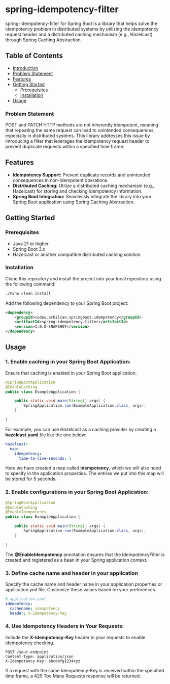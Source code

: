 # spring-idempotency-filter

spring-idempotency-filter for Spring Boot is a library that helps solve the idempotency problem in distributed systems by utilizing the idempotency request header and a distributed caching mechanism (e.g., Hazelcast) through Spring Caching Abstraction.

## Table of Contents

- [Introduction](#spring-idempotency-filter)
- [Problem Statement](#problem-statement)
- [Features](#features)
- [Getting Started](#getting-started)
    - [Prerequisites](#prerequisites)
    - [Installation](#installation)
- [Usage](#usage)

### Problem Statement

POST and PATCH HTTP methods are not inherently idempotent, meaning that repeating the same request can lead to unintended consequences, especially in distributed systems.
This library addresses this issue by introducing a filter that leverages the idempotency request header to prevent duplicate requests within a specified time frame.

## Features

- **Idempotency Support:** Prevent duplicate records and unintended consequences in non-idempotent operations.
- **Distributed Caching:** Utilize a distributed caching mechanism (e.g., Hazelcast) for storing and checking idempotency information.
- **Spring Boot Integration:** Seamlessly integrate the library into your Spring Boot application using Spring Caching Abstraction.

## Getting Started

### Prerequisites

- Java 21 or higher
- Spring Boot 3.x
- Hazelcast or another compatible distributed caching solution

### Installation

Clone this repository and install the project into your local repository using the following command:

```bash
./mvnw clean install
```

Add the following dependency to your Spring Boot project:

```xml
<dependency>
    <groupId>codes.erbilcan.springboot.idempotency</groupId>
    <artifactId>spring-idempotency-filter</artifactId>
    <version>1.0.0-SNAPSHOT</version>
</dependency>
```

## Usage

### 1. Enable caching in your Spring Boot Application:

Ensure that caching is enabled in your Spring Boot application.

```java
@SpringBootApplication
@EnableCaching
public class ExampleApplication {

    public static void main(String[] args) {
        SpringApplication.run(ExampleApplication.class, args);
    }

}
```

For example, you can use Hazelcast as a caching provider by creating a **hazelcast.yaml** file like the one below:

```yaml
hazelcast:
  map:
    idempotency:
      time-to-live-seconds: 5
```

Here we have created a map called __idempotency__, which we will also need to specify in the application properties.
The entries we put into this map will be stored for 5 seconds.

### 2. Enable configurations in your Spring Boot Application:

```java
@SpringBootApplication
@EnableCaching
@EnableIdempotency
public class ExampleApplication {

    public static void main(String[] args) {
        SpringApplication.run(ExampleApplication.class, args);
    }

}
```

The **@EnableIdempotency** annotation ensures that the IdempotencyFilter is created and registered as a bean in your Spring application context.

### 3. Define cache name and header in your application

Specify the cache name and header name in your application.properties or application.yml file.
Customize these values based on your preferences.

```yaml
# application.yaml
idempotency:
  cachename: idempotency
  header: X-Idempotency-Key
```

### 4. Use Idempotency Headers in Your Requests:

Include the **X-Idempotency-Key** header in your requests to enable idempotency checking.

```http
POST /your-endpoint
Content-Type: application/json
X-Idempotency-Key: abcdefg1234xyz
```

If a request with the same Idempotency-Key is received within the specified time frame, a 429 Too Many Requests response will be returned.